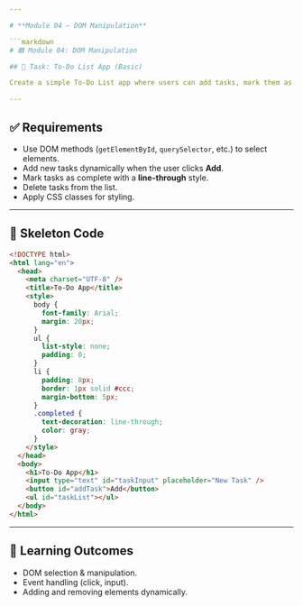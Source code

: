 ```yaml
---

# **Module 04 – DOM Manipulation**  

```markdown
# 🟦 Module 04: DOM Manipulation  

## 🎯 Task: To-Do List App (Basic)  

Create a simple To-Do List app where users can add tasks, mark them as complete, and delete them.  

---
```


## ✅ Requirements

- Use DOM methods (`getElementById`, `querySelector`, etc.) to select elements.
- Add new tasks dynamically when the user clicks **Add**.
- Mark tasks as complete with a **line-through** style.
- Delete tasks from the list.
- Apply CSS classes for styling.

---

## 📌 Skeleton Code

```html
<!DOCTYPE html>
<html lang="en">
  <head>
    <meta charset="UTF-8" />
    <title>To-Do App</title>
    <style>
      body {
        font-family: Arial;
        margin: 20px;
      }
      ul {
        list-style: none;
        padding: 0;
      }
      li {
        padding: 8px;
        border: 1px solid #ccc;
        margin-bottom: 5px;
      }
      .completed {
        text-decoration: line-through;
        color: gray;
      }
    </style>
  </head>
  <body>
    <h1>To-Do App</h1>
    <input type="text" id="taskInput" placeholder="New Task" />
    <button id="addTask">Add</button>
    <ul id="taskList"></ul>
  </body>
</html>
```

---

## 🧠 Learning Outcomes

- DOM selection & manipulation.
- Event handling (click, input).
- Adding and removing elements dynamically.
